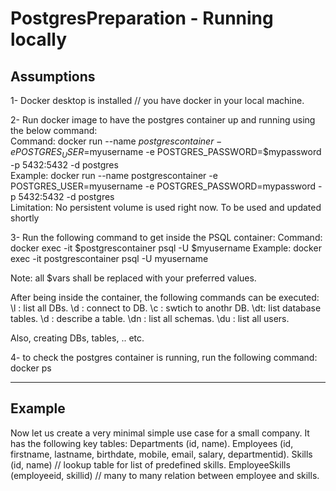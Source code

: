 # PostgresPreparation - Running locally


## Assumptions 
1- Docker desktop is installed // you have docker in your local machine.

2- Run docker image to have the postgres container up and running using the below command:  
Command: docker run --name $postgrescontainer -e POSTGRES_USER=$myusername -e POSTGRES_PASSWORD=$mypassword -p 5432:5432 -d postgres  
Example: docker run --name postgrescontainer -e POSTGRES_USER=myusername -e POSTGRES_PASSWORD=mypassword -p 5432:5432 -d postgres  
Limitation: No persistent volume is used right now. To be used and updated shortly  

3- Run the following command to get inside the PSQL container:
Command: docker exec -it $postgrescontainer psql -U $myusername
Example: docker exec -it postgrescontainer psql -U myusername

Note: all $vars shall be replaced with your preferred values.



After being inside the container, the following commands can be executed:
\l : list all DBs. 
\d : connect to DB.
\c : swtich to anothr DB.
\dt: list database tables.
\d : describe a table.
\dn : list all schemas.
\du : list all users.

Also, creating DBs, tables, .. etc.


4- to check the postgres container is running, run the following command:
docker ps



----
## Example

Now let us create a very minimal simple use case for a small company. It has the following key tables:
Departments (id, name).
Employees (id, firstname, lastname, birthdate, mobile, email, salary, departmentid).
Skills (id, name) // lookup table for list of predefined skills.
EmployeeSkills (employeeid, skillid) // many to many relation between employee and skills.
